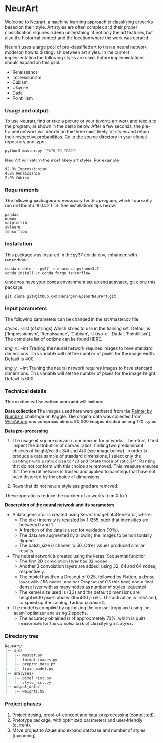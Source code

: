 # NeurArt

Welcome to Neurart, a machine learning approach to classifying artworks based
on their style. Art styles are often complex and their proper classification
requires a deep understaing of not only the art features, but also the
historical context and the location where the work was cerated.

Neurart uses a large pool of pre-classified art to train a neural network model
on how to distinguish between art styles. In the current implementation the
following styles are used. Future implementations should expand on this pool.

+ Renaissance
+ Impressionism
+ Cubism
+ Ukiyo-e
+ Dada
+ Pointillism

### Usage and output:
To use Neurart, find or take a picture of your favorite art work and feed
it to the program, as shown in the demo below. After a few seconds, the
pre-trained network will decide on the three most likely art styles and
return their respective probabilities. Go to the source directory in your
cloned repository and type
```python
python3 master.py 'PATH_TO_IMAGE'
```
NeurArt will return the most likely art styles. For example
```
92.3% Impressionism
4.8% Renaissance
2.9% Cubism
```

### Requirements
The following packages are necessary for this program, which I currently
run on Ubuntu 18.04.2 LTS. See installations tips below.
```
pandas
numpy
matplotlib
sklearn
tensorflow
```

### Installation
This package was installed in the py37 conda env, enhanced with tensorflow:
```
conda create -n py37 -c anaconda python=3.7
conda install -c conda-forge tensorflow
```
Once you have your conda environment set up and activated, git clone this
package.
```
git clone git@github.com:Heringer-Epson/NeurArt.git
```

### Input parameters
The following parameters can be changed in the src/master.py file.

*styles* : ~list (of strings)
Which styles to use in the training set. Default is ['Impressionism', 'Renaissance', 'Cubism', 'Ukiyo-e', 'Dada', 'Pointillism']. The complete list of options can be found HERE.

*img_x* : ~int
Training the neural network requires images to have standard dimensions. This variable will set the number of pixels for the image width. Default is 400.

*img_y* : ~int
Training the neural network requires images to have standard dimensions. This variable will set the number of pixels for the image height. Default is 600.

### Technical details

This section will be written soon and will include:

**Data collection**
The images used here were gathered from the [Painter by Numbers](https://www.kaggle.com/c/painter-by-numbers) challenge on Kaggle. The original data was collected from [WikiArt.org](https://www.wikiart.org/) and comprises almost 80,000 images divided among 170 styles.

**Data pre-processing**
1. The usage of square canvas is uncommon for artworks. Therefore, I first inspect the distribution of canvas ratios, finding two predominant choices of height/width: 3/4 and 4/3 (see image below). In order to produce a data sample of standard dimensions, I select only the paintings with a ratio close to 4/3 and rotate those of ratio 3/4. Painting that do not conform with this choice are removed. This measure ensures that the neural network is trained and applied to paintings that have not been distorted by the choice of dimensions.

2. Rows that do not have a style assigned are removed.

These operations reduce the number of artworks from X to Y.

**Description of the neural network and its parameters**

+ A data generator is created using Keras' ImageDataGenerator, where:
  + The pixel intensity is rescaled by 1./255, such that intensities are between 0 and 1.
  + A fraction of the data is used for validation (10%).
  + The data are augmented by allowing the images to be horizontally flipped.
  + The batch_size is chosen to 50. Other values produced similar results.
+ The neural network is created using the keras' Sequential function.
  + The first 2D convolution layer has 32 nodes.
  + Another 3 convolution layers are added, using 32, 64 and 64 nodes, respectively.
  + The model has then a Dropout of 0.25, followed by Flatten, a dense layer with 256 nodes, another Dropout (of 0.5 this time) and a final dense layer with as many nodes as number of styles requested.
  + The kernel size used is (3,3) and the default dimensions are height=600 pixels abd width=400 pixels. The activation is 'relu' and, to speed up the training, I adopt strides=2.
+ The model is compiled by optimizing the crossentropy and using the 'adam' optimizer and using 2 epochs.
  + The accuracy obtained is of approximetely 70%, which is quite reasonable for the complex task of classifying art styles. 

### Directory tree

```bash
NeurArt/
|-- src/
|   |-- master.py
|   |-- format_images.py
|   |-- preproc_data.py
|   |-- train_model.py
|-- analyses/
|   |-- pixel_hist.py
|   |-- style_hist.py
|-- output_data/
|   |-- weights.h5
```

### Project phases

1. Project desing, proof-of-concept and data-preprocessing (completed).
2. Prototype package, with optimized parameters and user-friendly (current).
3. Move project to Azure and expand database and number of styles (upcoming).



